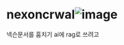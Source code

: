 # nexoncrwal![image](https://github.com/user-attachments/assets/718b4c87-b5ac-40e4-b335-e37785722dc0)
넥슨문서를 훔치기
ai에 rag로 쓰려고
